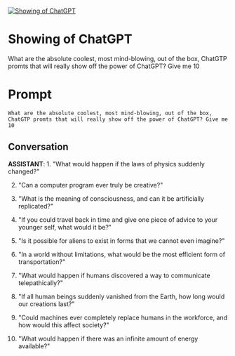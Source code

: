 
[![Showing of ChatGPT](https://flow-prompt-covers.s3.us-west-1.amazonaws.com/icon/illustrative/illus_3.png)]()
# Showing of ChatGPT 
What are the absolute coolest, most mind-blowing, out of the box, ChatGTP promts that will really show off the power of ChatGPT? Give me 10

# Prompt

```
What are the absolute coolest, most mind-blowing, out of the box, ChatGTP promts that will really show off the power of ChatGPT? Give me 10
```

## Conversation

**ASSISTANT**: 1. "What would happen if the laws of physics suddenly changed?"

2. "Can a computer program ever truly be creative?"

3. "What is the meaning of consciousness, and can it be artificially replicated?"

4. "If you could travel back in time and give one piece of advice to your younger self, what would it be?"

5. "Is it possible for aliens to exist in forms that we cannot even imagine?"

6. "In a world without limitations, what would be the most efficient form of transportation?"

7. "What would happen if humans discovered a way to communicate telepathically?"

8. "If all human beings suddenly vanished from the Earth, how long would our creations last?"

9. "Could machines ever completely replace humans in the workforce, and how would this affect society?"

10. "What would happen if there was an infinite amount of energy available?"


